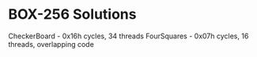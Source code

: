 # BOX-256 Solutions

CheckerBoard - 0x16h cycles, 34 threads
FourSquares - 0x07h cycles, 16 threads, overlapping code

